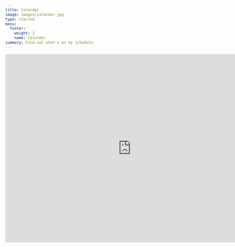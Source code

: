 ```yaml
---
title: Calendar
image: images/calendar.jpg
type: starred
menu:
  footer:
    weight: 3
    name: Calendar
summary: Find out what's on my schedule
---
```


<div class="embed-responsive embed-responsive-16by9">
<iframe src="https://calendar.google.com/calendar/embed?height=600&wkst=1&ctz=America%2FPhoenix&bgcolor=%23ffffff&showTitle=0&showCalendars=0&src=ZGFuYXVrZXNAZ21haWwuY29t&src=YXN1LmVkdV9iaTV0MDVvbTg0amx0NDN1cGhmc2RscHRwMEBncm91cC5jYWxlbmRhci5nb29nbGUuY29t&src=OGkxM2k1ZnZmNGVsaGR2Z3U5dDA5Y2piZzBAZ3JvdXAuY2FsZW5kYXIuZ29vZ2xlLmNvbQ&src=dGpqYXRwMWJsZTVoMzk3Y2VjY3JnYW1jYjRAZ3JvdXAuY2FsZW5kYXIuZ29vZ2xlLmNvbQ&src=ZGF1a2VzQGFzdS5lZHU&color=%23F09300&color=%23795548&color=%23D50000&color=%23C0CA33&color=%23F09300" style="border-width:0" width="800" height="600" frameborder="0" scrolling="no"></iframe>
</div>

